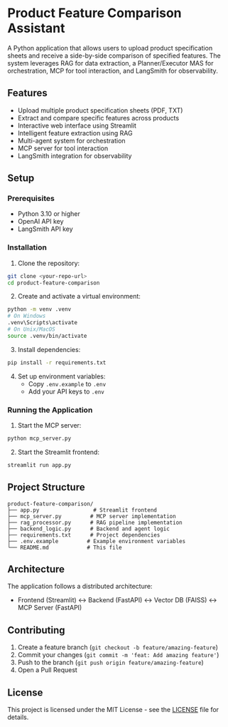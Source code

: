 # Product Feature Comparison Assistant

A Python application that allows users to upload product specification sheets and receive a side-by-side comparison of specified features. The system leverages RAG for data extraction, a Planner/Executor MAS for orchestration, MCP for tool interaction, and LangSmith for observability.

## Features

- Upload multiple product specification sheets (PDF, TXT)
- Extract and compare specific features across products
- Interactive web interface using Streamlit
- Intelligent feature extraction using RAG
- Multi-agent system for orchestration
- MCP server for tool interaction
- LangSmith integration for observability

## Setup

### Prerequisites

- Python 3.10 or higher
- OpenAI API key
- LangSmith API key

### Installation

1. Clone the repository:
```bash
git clone <your-repo-url>
cd product-feature-comparison
```

2. Create and activate a virtual environment:
```bash
python -m venv .venv
# On Windows
.venv\Scripts\activate
# On Unix/MacOS
source .venv/bin/activate
```

3. Install dependencies:
```bash
pip install -r requirements.txt
```

4. Set up environment variables:
   - Copy `.env.example` to `.env`
   - Add your API keys to `.env`

### Running the Application

1. Start the MCP server:
```bash
python mcp_server.py
```

2. Start the Streamlit frontend:
```bash
streamlit run app.py
```

## Project Structure

```
product-feature-comparison/
├── app.py                 # Streamlit frontend
├── mcp_server.py         # MCP server implementation
├── rag_processor.py      # RAG pipeline implementation
├── backend_logic.py      # Backend and agent logic
├── requirements.txt      # Project dependencies
├── .env.example         # Example environment variables
└── README.md            # This file
```

## Architecture

The application follows a distributed architecture:

- Frontend (Streamlit) ↔ Backend (FastAPI) ↔ Vector DB (FAISS) ↔ MCP Server (FastAPI)

## Contributing

1. Create a feature branch (`git checkout -b feature/amazing-feature`)
2. Commit your changes (`git commit -m 'feat: Add amazing feature'`)
3. Push to the branch (`git push origin feature/amazing-feature`)
4. Open a Pull Request

## License

This project is licensed under the MIT License - see the [LICENSE](LICENSE) file for details.